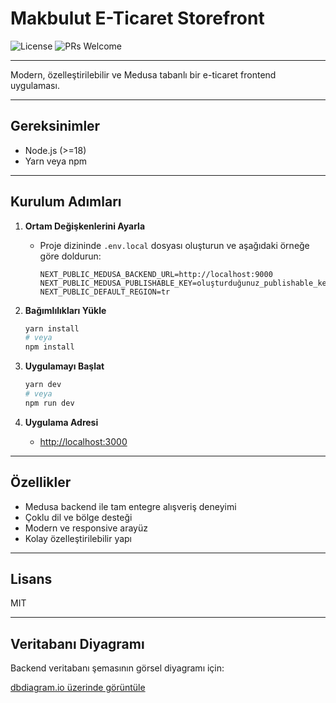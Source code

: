 # Makbulut E-Ticaret Storefront

![License](https://img.shields.io/github/license/kullaniciadi/makbulut-ecommerce)
![PRs Welcome](https://img.shields.io/badge/PRs-welcome-brightgreen.svg)

---

Modern, özelleştirilebilir ve Medusa tabanlı bir e-ticaret frontend uygulaması.

---

## Gereksinimler

- Node.js (>=18)
- Yarn veya npm

---

## Kurulum Adımları

1. **Ortam Değişkenlerini Ayarla**
   - Proje dizininde `.env.local` dosyası oluşturun ve aşağıdaki örneğe göre doldurun:
     ```env
     NEXT_PUBLIC_MEDUSA_BACKEND_URL=http://localhost:9000
     NEXT_PUBLIC_MEDUSA_PUBLISHABLE_KEY=oluşturduğunuz_publishable_key
     NEXT_PUBLIC_DEFAULT_REGION=tr
     ```

2. **Bağımlılıkları Yükle**
   ```bash
   yarn install
   # veya
   npm install
   ```

3. **Uygulamayı Başlat**
   ```bash
   yarn dev
   # veya
   npm run dev
   ```

4. **Uygulama Adresi**
   - [http://localhost:3000](http://localhost:3000)

---

## Özellikler

- Medusa backend ile tam entegre alışveriş deneyimi
- Çoklu dil ve bölge desteği
- Modern ve responsive arayüz
- Kolay özelleştirilebilir yapı

---

## Lisans

MIT

---

## Veritabanı Diyagramı

Backend veritabanı şemasının görsel diyagramı için:

[dbdiagram.io üzerinde görüntüle](https://dbdiagram.io/d/68580ab1f039ec6d36537f4f) 